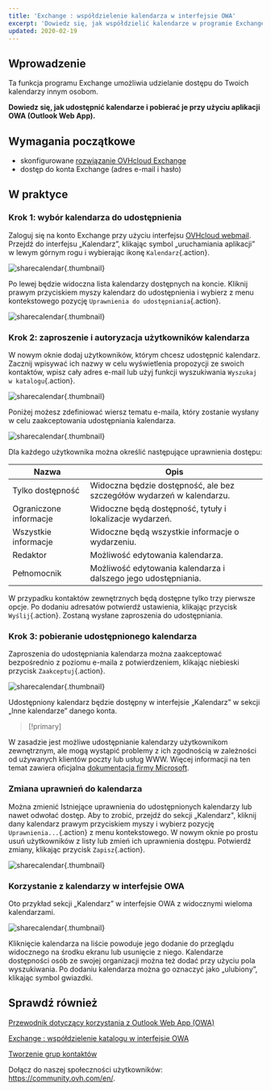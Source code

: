 ```yaml
---
title: 'Exchange : współdzielenie kalendarza w interfejsie OWA'
excerpt: 'Dowiedz się, jak współdzielić kalendarze w programie Exchange'
updated: 2020-02-19
---
```



## Wprowadzenie

Ta funkcja programu Exchange umożliwia udzielanie dostępu do Twoich kalendarzy innym osobom.

**Dowiedz się, jak udostępnić kalendarze i pobierać je przy użyciu aplikacji OWA (Outlook Web App).**


## Wymagania początkowe

- skonfigurowane [rozwiązanie OVHcloud Exchange](https://www.ovhcloud.com/pl/emails/hosted-exchange/)
- dostęp do konta Exchange (adres e-mail i hasło)


## W praktyce


### Krok 1: wybór kalendarza do udostępnienia

Zaloguj się na konto Exchange przy użyciu interfejsu [OVHcloud webmail](https://www.ovh.pl/mail/). Przejdź do interfejsu „Kalendarz”, klikając symbol „uruchamiania aplikacji” w lewym górnym rogu i wybierając ikonę `Kalendarz`{.action}.

![sharecalendar](images/exchange-calendars-step1.png){.thumbnail}

Po lewej będzie widoczna lista kalendarzy dostępnych na koncie. Kliknij prawym przyciskiem myszy kalendarz do udostępnienia i wybierz z menu kontekstowego pozycję `Uprawnienia do udostępniania`{.action}.

![sharecalendar](images/exchange-calendars-step2.png){.thumbnail}


### Krok 2: zaproszenie i autoryzacja użytkowników kalendarza

W nowym oknie dodaj użytkowników, którym chcesz udostępnić kalendarz. Zacznij wpisywać ich nazwy w celu wyświetlenia propozycji ze swoich kontaktów, wpisz cały adres e-mail lub użyj funkcji wyszukiwania `Wyszukaj w katalogu`{.action}. 

![sharecalendar](images/exchange-calendars-step3.png){.thumbnail}

Poniżej możesz zdefiniować wiersz tematu e-maila, który zostanie wysłany w celu zaakceptowania udostępniania kalendarza.

![sharecalendar](images/exchange-calendars-step4.png){.thumbnail}

Dla każdego użytkownika można określić następujące uprawnienia dostępu:

|Nazwa|Opis|
|---|---|
|Tylko dostępność|Widoczna będzie dostępność, ale bez szczegółów wydarzeń w kalendarzu.|
|Ograniczone informacje|Widoczne będą dostępność, tytuły i lokalizacje wydarzeń.|
|Wszystkie informacje|Widoczne będą wszystkie informacje o wydarzeniu.|
|Redaktor|Możliwość edytowania kalendarza.|
|Pełnomocnik|Możliwość edytowania kalendarza i dalszego jego udostępniania.|

W przypadku kontaktów zewnętrznych będą dostępne tylko trzy pierwsze opcje. Po dodaniu adresatów potwierdź ustawienia, klikając przycisk `Wyślij`{.action}. Zostaną wysłane zaproszenia do udostępniania.


### Krok 3: pobieranie udostępnionego kalendarza

Zaproszenia do udostępniania kalendarza można zaakceptować bezpośrednio z poziomu e-maila z potwierdzeniem, klikając niebieski przycisk `Zaakceptuj`{.action}.

![sharecalendar](images/exchange-calendars-step5.png){.thumbnail}

Udostępniony kalendarz będzie dostępny w interfejsie „Kalendarz” w sekcji „Inne kalendarze” danego konta.

> [!primary]
>
W zasadzie jest możliwe udostępnianie kalendarzy użytkownikom zewnętrznym, ale mogą wystąpić problemy z ich zgodnością w zależności od używanych klientów poczty lub usług WWW. Więcej informacji na ten temat zawiera oficjalna [dokumentacja firmy Microsoft](https://support.microsoft.com/pl-pl/help/10106/how-to-open-a-shared-calendar-from-an-outlook-sharing-invitation).
>


### Zmiana uprawnień do kalendarza

Można zmienić Istniejące uprawnienia do udostępnionych kalendarzy lub nawet odwołać dostęp. Aby to zrobić, przejdź do sekcji „Kalendarz", kliknij dany kalendarz prawym przyciskiem myszy i wybierz pozycję `Uprawnienia...`{.action} z menu kontekstowego. W nowym oknie po prostu usuń użytkowników z listy lub zmień ich uprawnienia dostępu. Potwierdź zmiany, klikając przycisk `Zapisz`{.action}.

![sharecalendar](images/exchange-calendars-step6.png){.thumbnail}


### Korzystanie z kalendarzy w interfejsie OWA

Oto przykład sekcji „Kalendarz” w interfejsie OWA z widocznymi wieloma kalendarzami.

![sharecalendar](images/exchange-calendars-step7.png){.thumbnail}

Kliknięcie kalendarza na liście powoduje jego dodanie do przeglądu widocznego na środku ekranu lub usunięcie z niego. Kalendarze dostępności osób ze swojej organizacji można też dodać przy użyciu pola wyszukiwania. Po dodaniu kalendarza można go oznaczyć jako „ulubiony”, klikając symbol gwiazdki.


## Sprawdź również

[Przewodnik dotyczący korzystania z Outlook Web App (OWA)](/pages/web_cloud/email_and_collaborative_solutions/using_the_outlook_web_app_webmail/email_owa)

[Exchange : współdzielenie katalogu w interfejsie OWA](/pages/web_cloud/email_and_collaborative_solutions/using_the_outlook_web_app_webmail/owa_directory_sharing)

[Tworzenie grup kontaktów](/pages/web_cloud/email_and_collaborative_solutions/microsoft_exchange/feature_groups)


Dołącz do naszej społeczności użytkowników: <https://community.ovh.com/en/>.
